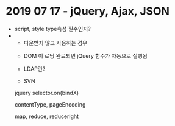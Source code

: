 # 2019 07 17 - jQuery, Ajax, JSON

- script, style type속성 필수인지?
- <script type="text/javascript" language="javascript">

- jQuery : 자바스크립트 라이브러리
- 

jQuery 의 버전
버전 1 : jQuery 1.12.4
익스플로러 6, 7, 8 버전에서의 동작까지 모두 지원

버전 2 : jQuery 2.2.4
버전 1에서 지원하는 익스플로러 6,7,8 버전에 대한 지원을 중단한 버전

버전 3 : jQuery 3.3.1
2014년 10월에 배포된 jQuery 버전 3은 jQuery의 차세대 표준이다.
jQuery 버전 3은 기존 버전과의 호환성을 유지한 채 더욱 간결하게 작성되고, 더욱 빠르게 동작하도록 변
경되었다.
2016년 9월에는 jQuery 버전 3의 최신 버전인 3.1.1 버전이 발표되었다.

jQuery 버전 2와 버전 3는 모두 익스플로러 9 이상에서만 동작한다.

jQuery 사용하는 방법
- 다운 받아서 사용하는 경우
<script src=”jquery-3.3.1.js”></script>
- 다운받지 않고 사용하는 경우
<script src=”http://code.jquery.com/jquery-3.3.1.js”></script>

- DOM 이 로딩 완료되면 jQuery 함수가 자동으로 실행됨

- LDAP란?
- SVN

jquery selector.on(bindX)

contentType, pageEncoding

map, reduce, reduceright